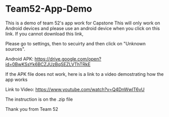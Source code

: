 # Team52-App-Demo
This is a demo of team 52's app work for Capstone
This will only work on Android devices and please use an android device when you click on this link. If you cannot download this link, 

Please go to settings, then to secuirty and then click on "Unknown sources". 

Android APK: https://drive.google.com/open?id=0BwKSsYk6BCZJUzBqSEZLVThTRkE

If the APK file does not work, here is a link to a video demostrating how the app works

Link to Video: https://www.youtube.com/watch?v=Q4DnWwlT6vU

The instruction is on the .zip file 

Thank you from Team 52
